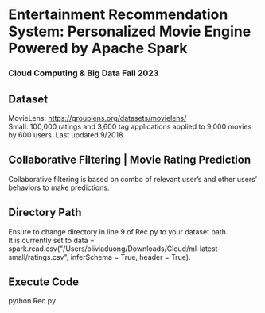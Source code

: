 # Entertainment Recommendation System: Personalized Movie Engine Powered by Apache Spark 
### Cloud Computing & Big Data Fall 2023

## Dataset
MovieLens: https://grouplens.org/datasets/movielens/
<br>
Small: 100,000 ratings and 3,600 tag applications applied to 9,000 movies by 600 users. Last updated 9/2018.

## Collaborative Filtering | Movie Rating Prediction
Collaborative filtering is based on combo of relevant user’s and other users’ behaviors to make predictions.

## Directory Path
Ensure to change directory in line 9 of Rec.py to your dataset path. 
<br>
It is currently set to data = spark.read.csv("/Users/oliviaduong/Downloads/Cloud/ml-latest-small/ratings.csv", inferSchema = True, header = True).

## Execute Code
python Rec.py
